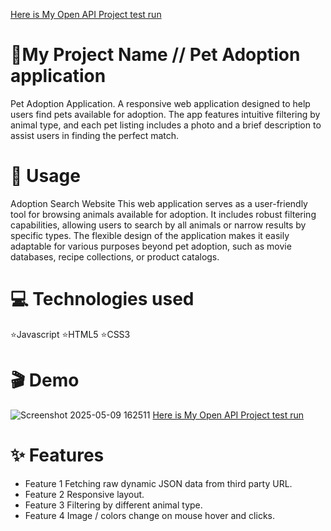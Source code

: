  [Here is My Open API Project test run](https://github.com/Olenka2101/Art_Project_OPEN_API) 
 # 🚀My Project Name // Pet Adoption application
Pet Adoption Application.
A responsive web application designed to help users find pets available for adoption. 
The app features intuitive filtering by animal type, and each pet listing includes a photo and a brief description to assist users in finding the perfect match.

# 📖 Usage

  Adoption Search Website
This web application serves as a user-friendly tool for browsing animals available for adoption.
It includes robust filtering capabilities, allowing users to search by all animals or narrow results by specific types.
The flexible design of the application makes it easily adaptable for various purposes beyond pet adoption, such as movie databases, recipe collections, or product catalogs.
  
  # 💻 Technologies used
  ⭐Javascript
  ⭐HTML5
  ⭐CSS3

# 🎬 Demo
![Screenshot 2025-05-09 162511](https://github.com/user-attachments/assets/d7fb88b4-6128-45f3-89e3-125eb6b0ace7)
 [Here is My Open API Project test run](https://github.com/Olenka2101/Art_Project_OPEN_API) 

# ✨ Features

- Feature 1 Fetching raw dynamic JSON data from third party URL.
- Feature 2 Responsive layout.
- Feature 3 Filtering by different animal type.
- Feature 4 Image / colors change on mouse hover and clicks.

